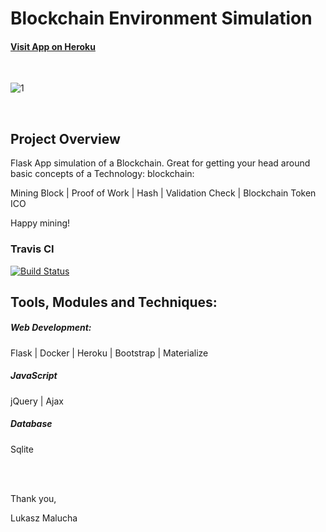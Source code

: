 # Blockchain Environment Simulation

#### [Visit App on Heroku](https://blockchainsimulation1.herokuapp.com/)

<br>

![1](https://user-images.githubusercontent.com/26208598/56019047-94880680-5cfb-11e9-948a-8d84275c4f72.JPG)

<br>

## Project Overview

Flask App simulation of a Blockchain. Great for getting your head around basic concepts of a Technology: blockchain: 

Mining Block | Proof of Work | Hash | Validation Check | Blockchain Token ICO

Happy mining!


### Travis CI

[![Build Status](https://travis-ci.com/LukaszMalucha/Blockchain-Simulation.svg?branch=master)](https://travis-ci.com/LukaszMalucha/Blockchain-Simulation)


## Tools, Modules and Techniques:


##### Web Development:

Flask | Docker | Heroku | Bootstrap | Materialize 

##### JavaScript

jQuery | Ajax

##### Database

Sqlite

<br><br>

Thank you,

Lukasz Malucha